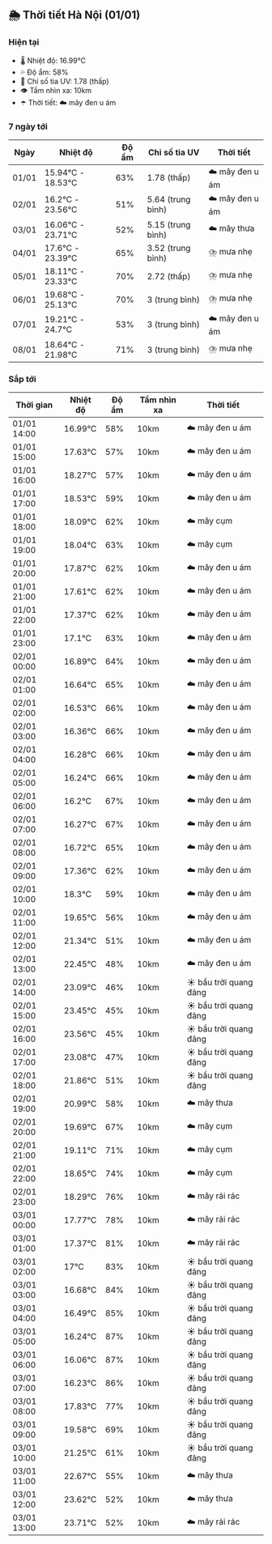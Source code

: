 ## 🌦️ Thời tiết Hà Nội (01/01)

### Hiện tại

- 🌡️ Nhiệt độ: 16.99℃
- 💦 Độ ẩm: 58%
- 🌟 Chỉ số tia UV: 1.78 (thấp)
- 👁️ Tầm nhìn xa: 10km
- ☂️ Thời tiết: ☁️ mây đen u ám

### 7 ngày tới

| Ngày | Nhiệt độ | Độ ẩm | Chỉ số tia UV | Thời tiết |
| --- | --- | --- | --- | --- |
| 01/01 | 15.94℃ - 18.53℃ | 63% | 1.78 (thấp) | ☁️ mây đen u ám |
| 02/01 | 16.2℃ - 23.56℃ | 51% | 5.64 (trung bình) | ☁️ mây đen u ám |
| 03/01 | 16.06℃ - 23.71℃ | 52% | 5.15 (trung bình) | ☁️ mây thưa |
| 04/01 | 17.6℃ - 23.39℃ | 65% | 3.52 (trung bình) | ⛈️ mưa nhẹ |
| 05/01 | 18.11℃ - 23.33℃ | 70% | 2.72 (thấp) | ⛈️ mưa nhẹ |
| 06/01 | 19.68℃ - 25.13℃ | 70% | 3 (trung bình) | ⛈️ mưa nhẹ |
| 07/01 | 19.21℃ - 24.7℃ | 53% | 3 (trung bình) | ☁️ mây đen u ám |
| 08/01 | 18.64℃ - 21.98℃ | 71% | 3 (trung bình) | ⛈️ mưa nhẹ |

### Sắp tới

| Thời gian | Nhiệt độ | Độ ẩm | Tầm nhìn xa | Thời tiết |
| --- | --- | --- | --- | --- |
| 01/01 14:00 | 16.99℃ | 58% | 10km | ☁️ mây đen u ám |
| 01/01 15:00 | 17.63℃ | 57% | 10km | ☁️ mây đen u ám |
| 01/01 16:00 | 18.27℃ | 57% | 10km | ☁️ mây đen u ám |
| 01/01 17:00 | 18.53℃ | 59% | 10km | ☁️ mây đen u ám |
| 01/01 18:00 | 18.09℃ | 62% | 10km | ☁️ mây cụm |
| 01/01 19:00 | 18.04℃ | 63% | 10km | ☁️ mây cụm |
| 01/01 20:00 | 17.87℃ | 62% | 10km | ☁️ mây đen u ám |
| 01/01 21:00 | 17.61℃ | 62% | 10km | ☁️ mây đen u ám |
| 01/01 22:00 | 17.37℃ | 62% | 10km | ☁️ mây đen u ám |
| 01/01 23:00 | 17.1℃ | 63% | 10km | ☁️ mây đen u ám |
| 02/01 00:00 | 16.89℃ | 64% | 10km | ☁️ mây đen u ám |
| 02/01 01:00 | 16.64℃ | 65% | 10km | ☁️ mây đen u ám |
| 02/01 02:00 | 16.53℃ | 66% | 10km | ☁️ mây đen u ám |
| 02/01 03:00 | 16.36℃ | 66% | 10km | ☁️ mây đen u ám |
| 02/01 04:00 | 16.28℃ | 66% | 10km | ☁️ mây đen u ám |
| 02/01 05:00 | 16.24℃ | 66% | 10km | ☁️ mây đen u ám |
| 02/01 06:00 | 16.2℃ | 67% | 10km | ☁️ mây đen u ám |
| 02/01 07:00 | 16.27℃ | 67% | 10km | ☁️ mây đen u ám |
| 02/01 08:00 | 16.72℃ | 65% | 10km | ☁️ mây đen u ám |
| 02/01 09:00 | 17.36℃ | 62% | 10km | ☁️ mây đen u ám |
| 02/01 10:00 | 18.3℃ | 59% | 10km | ☁️ mây đen u ám |
| 02/01 11:00 | 19.65℃ | 56% | 10km | ☁️ mây đen u ám |
| 02/01 12:00 | 21.34℃ | 51% | 10km | ☁️ mây đen u ám |
| 02/01 13:00 | 22.45℃ | 48% | 10km | ☁️ mây đen u ám |
| 02/01 14:00 | 23.09℃ | 46% | 10km | ☀️ bầu trời quang đãng |
| 02/01 15:00 | 23.45℃ | 45% | 10km | ☀️ bầu trời quang đãng |
| 02/01 16:00 | 23.56℃ | 45% | 10km | ☀️ bầu trời quang đãng |
| 02/01 17:00 | 23.08℃ | 47% | 10km | ☀️ bầu trời quang đãng |
| 02/01 18:00 | 21.86℃ | 51% | 10km | ☀️ bầu trời quang đãng |
| 02/01 19:00 | 20.99℃ | 58% | 10km | ☁️ mây thưa |
| 02/01 20:00 | 19.69℃ | 67% | 10km | ☁️ mây cụm |
| 02/01 21:00 | 19.11℃ | 71% | 10km | ☁️ mây cụm |
| 02/01 22:00 | 18.65℃ | 74% | 10km | ☁️ mây cụm |
| 02/01 23:00 | 18.29℃ | 76% | 10km | ☁️ mây rải rác |
| 03/01 00:00 | 17.77℃ | 78% | 10km | ☁️ mây rải rác |
| 03/01 01:00 | 17.37℃ | 81% | 10km | ☁️ mây rải rác |
| 03/01 02:00 | 17℃ | 83% | 10km | ☀️ bầu trời quang đãng |
| 03/01 03:00 | 16.68℃ | 84% | 10km | ☀️ bầu trời quang đãng |
| 03/01 04:00 | 16.49℃ | 85% | 10km | ☀️ bầu trời quang đãng |
| 03/01 05:00 | 16.24℃ | 87% | 10km | ☀️ bầu trời quang đãng |
| 03/01 06:00 | 16.06℃ | 87% | 10km | ☀️ bầu trời quang đãng |
| 03/01 07:00 | 16.23℃ | 86% | 10km | ☀️ bầu trời quang đãng |
| 03/01 08:00 | 17.83℃ | 77% | 10km | ☀️ bầu trời quang đãng |
| 03/01 09:00 | 19.58℃ | 69% | 10km | ☀️ bầu trời quang đãng |
| 03/01 10:00 | 21.25℃ | 61% | 10km | ☀️ bầu trời quang đãng |
| 03/01 11:00 | 22.67℃ | 55% | 10km | ☁️ mây thưa |
| 03/01 12:00 | 23.62℃ | 52% | 10km | ☁️ mây thưa |
| 03/01 13:00 | 23.71℃ | 52% | 10km | ☁️ mây rải rác |
